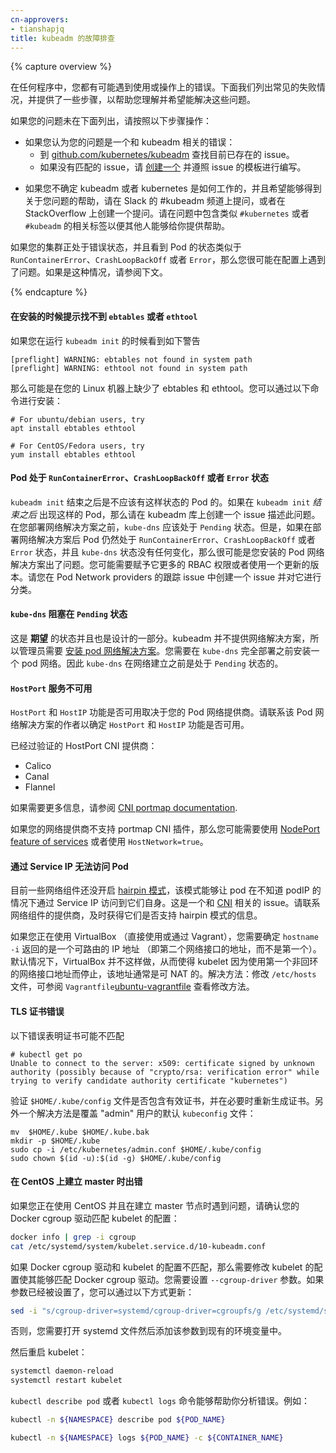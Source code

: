 ```yaml
---
cn-approvers:
- tianshapjq
title: kubeadm 的故障排查
---
```

<!--
---
title: Troubleshooting kubeadm
---
-->

{% capture overview %}

<!--
As with any program, you might run into an error using or operating it. Below we have listed 
common failure scenarios and have provided steps that will help you to understand and hopefully
fix the problem.
-->
在任何程序中，您都有可能遇到使用或操作上的错误。下面我们列出常见的失败情况，并提供了一些步骤，以帮助您理解并希望能解决这些问题。

<!--
If your problem is not listed below, please follow the following steps:
-->
如果您的问题未在下面列出，请按照以下步骤操作：

<!--
- If you think your problem is a bug with kubeadm:
  - Go to [github.com/kubernetes/kubeadm](https://github.com/kubernetes/kubeadm/issues) and search for existing issues.
  - If no issue exists, please [open one](https://github.com/kubernetes/kubeadm/issues/new) and follow the issue template.
-->
- 如果您认为您的问题是一个和 kubeadm 相关的错误：
  - 到 [github.com/kubernetes/kubeadm](https://github.com/kubernetes/kubeadm/issues) 查找目前已存在的 issue。
  - 如果没有匹配的 issue，请 [创建一个](https://github.com/kubernetes/kubeadm/issues/new) 并遵照 issue 的模板进行编写。

<!--
- If you are unsure about how kubeadm or kubernetes works, and would like to receive 
  support about your question, please ask on Slack in #kubeadm, or open a question on StackOverflow. Please include 
  relevant tags like `#kubernetes` and `#kubeadm` so folks can help you.
-->
- 如果您不确定 kubeadm 或者 kubernetes 是如何工作的，并且希望能够得到关于您问题的帮助，请在 Slack 的 #kubeadm 频道上提问，或者在 StackOverflow 上创建一个提问。请在问题中包含类似 `#kubernetes` 或者 `#kubeadm` 的相关标签以便其他人能够给你提供帮助。

<!--
If your cluster is in an error state, you may have trouble in the configuration if you see Pod statuses like `RunContainerError`,
`CrashLoopBackOff` or `Error`. If this is the case, please read below.
-->
如果您的集群正处于错误状态，并且看到 Pod 的状态类似于 `RunContainerError`、`CrashLoopBackOff` 或者 `Error`，那么您很可能在配置上遇到了问题。如果是这种情况，请参阅下文。

{% endcapture %}

<!--
#### `ebtables` or `ethtool` not found during installation
-->
#### 在安装的时候提示找不到 `ebtables` 或者 `ethtool`

<!--
If you see the following warnings while running `kubeadm init`
-->
如果您在运行 `kubeadm init` 的时候看到如下警告

```
[preflight] WARNING: ebtables not found in system path                          
[preflight] WARNING: ethtool not found in system path                           
```

<!--
Then you may be missing ebtables and ethtool on your Linux machine. You can install them with the following commands: 
-->
那么可能是在您的 Linux 机器上缺少了 ebtables 和 ethtool。您可以通过以下命令进行安装：

```
# For ubuntu/debian users, try 
apt install ebtables ethtool

# For CentOS/Fedora users, try 
yum install ebtables ethtool
```

<!--
#### Pods in `RunContainerError`, `CrashLoopBackOff` or `Error` state
-->
#### Pod 处于 `RunContainerError`、`CrashLoopBackOff` 或者 `Error` 状态

<!--
Right after `kubeadm init` there should not be any such Pods. If there are Pods in
such a state _right after_ `kubeadm init`, please open an issue in the kubeadm repo.
`kube-dns` should be in the `Pending` state until you have deployed the network solution.
However, if you see Pods in the `RunContainerError`, `CrashLoopBackOff` or `Error` state
after deploying the network solution and nothing happens to `kube-dns`, it's very
likely that the Pod Network solution that you installed is somehow broken. You
might have to grant it more RBAC privileges or use a newer version. Please file
an issue in the Pod Network providers' issue tracker and get the issue triaged there.
-->
`kubeadm init` 结束之后是不应该有这样状态的 Pod 的。如果在 `kubeadm init` _结束之后_ 出现这样的 Pod，那么请在 kubeadm 库上创建一个 issue 描述此问题。在您部署网络解决方案之前，`kube-dns` 应该处于 `Pending` 状态。但是，如果在部署网络解决方案后 Pod 仍然处于 `RunContainerError`、`CrashLoopBackOff` 或者 `Error` 状态，并且 `kube-dns` 状态没有任何变化，那么很可能是您安装的 Pod 网络解决方案出了问题。您可能需要赋予它更多的 RBAC 权限或者使用一个更新的版本。请您在 Pod Network providers 的跟踪 issue 中创建一个 issue 并对它进行分类。

<!--
#### `kube-dns` is stuck in the `Pending` state
-->
#### `kube-dns` 阻塞在 `Pending` 状态

<!--
This is **expected** and part of the design. kubeadm is network provider-agnostic, so the admin
should [install the pod network solution](/docs/concepts/cluster-administration/addons/)
of choice. You have to install a Pod Network
before `kube-dns` may deployed fully. Hence the `Pending` state before the network is set up.
-->
这是 **期望** 的状态并且也是设计的一部分。kubeadm 并不提供网络解决方案，所以管理员需要 [安装 pod 网络解决方案](/docs/concepts/cluster-administration/addons/)。您需要在 `kube-dns` 完全部署之前安装一个 pod 网络。因此 `kube-dns` 在网络建立之前是处于 `Pending` 状态的。

<!--
#### `HostPort` services do not work
-->
#### `HostPort` 服务不可用

<!--
The `HostPort` and `HostIP` functionality is available depending on your Pod Network
provider. Please contact the author of the Pod Network solution to find out whether
`HostPort` and `HostIP` functionality are available. 
-->
`HostPort` 和 `HostIP` 功能是否可用取决于您的 Pod 网络提供商。请联系该 Pod 网络解决方案的作者以确定 `HostPort` 和 `HostIP` 功能是否可用。

<!--
Verified HostPort CNI providers:
-->
已经过验证的 HostPort CNI 提供商：
- Calico
- Canal
- Flannel

<!--
For more information, read the [CNI portmap documentation](https://github.com/containernetworking/plugins/blob/master/plugins/meta/portmap/README.md).
-->
如果需要更多信息，请参阅 [CNI portmap documentation](https://github.com/containernetworking/plugins/blob/master/plugins/meta/portmap/README.md).

<!--
If your network provider does not support the portmap CNI plugin, you may need to use the [NodePort feature of
services](/docs/concepts/services-networking/service/#type-nodeport) or use `HostNetwork=true`.
-->
如果您的网络提供商不支持 portmap CNI 插件，那么您可能需要使用 [NodePort feature of
services](/docs/concepts/services-networking/service/#type-nodeport) 或者使用 `HostNetwork=true`。

<!--
#### Pods are not accessible via their Service IP
-->
#### 通过 Service IP 无法访问 Pod

<!--
Many network add-ons do not yet enable [hairpin mode](https://kubernetes.io/docs/tasks/debug-application-cluster/debug-service/#a-pod-cannot-reach-itself-via-service-ip)
which allows pods to access themselves via their Service IP if they don't know about their podIP. This is an issue
related to [CNI](https://github.com/containernetworking/cni/issues/476). Please contact the providers of the network
add-on providers to get timely information about whether they support hairpin mode.
-->
目前一些网络组件还没开启 [hairpin 模式](https://kubernetes.io/docs/tasks/debug-application-cluster/debug-service/#a-pod-cannot-reach-itself-via-service-ip)，该模式能够让 pod 在不知道 podIP 的情况下通过 Service IP 访问到它们自身。这是一个和 [CNI](https://github.com/containernetworking/cni/issues/476) 相关的 issue。请联系网络组件的提供商，及时获得它们是否支持 hairpin 模式的信息。

<!--
If you are using VirtualBox (directly or via Vagrant), you will need to
ensure that `hostname -i` returns a routable IP address (i.e. one on the
second network interface, not the first one). By default, it doesn't do this
and kubelet ends-up using first non-loopback network interface, which is
usually NATed. Workaround: Modify `/etc/hosts`, take a look at this
`Vagrantfile`[ubuntu-vagrantfile](https://github.com/errordeveloper/k8s-playground/blob/22dd39dfc06111235620e6c4404a96ae146f26fd/Vagrantfile#L11) for how this can be achieved.
-->
如果您正在使用 VirtualBox （直接使用或通过 Vagrant），您需要确定 `hostname -i` 返回的是一个可路由的 IP 地址 （即第二个网络接口的地址，而不是第一个）。默认情况下，VirtualBox 并不这样做，从而使得 kubelet 因为使用第一个非回环的网络接口地址而停止，该地址通常是可 NAT 的。解决方法：修改 `/etc/hosts` 文件，可参阅 `Vagrantfile`[ubuntu-vagrantfile](https://github.com/errordeveloper/k8s-playground/blob/22dd39dfc06111235620e6c4404a96ae146f26fd/Vagrantfile#L11) 查看修改方法。

<!--
#### TLS certificate errors
-->
#### TLS 证书错误

<!--
The following error indicates a possible certificate mismatch.
-->
以下错误表明证书可能不匹配

```
# kubectl get po
Unable to connect to the server: x509: certificate signed by unknown authority (possibly because of "crypto/rsa: verification error" while trying to verify candidate authority certificate "kubernetes")
```

<!--
Verify that the `$HOME/.kube/config` file contains a valid certificate, and regenerate a certificate if necessary.
Another workaround is to overwrite the default `kubeconfig` for the "admin" user:
-->
验证 `$HOME/.kube/config` 文件是否包含有效证书，并在必要时重新生成证书。另外一个解决方法是覆盖 "admin" 用户的默认 `kubeconfig` 文件：

```
mv  $HOME/.kube $HOME/.kube.bak
mkdir -p $HOME/.kube
sudo cp -i /etc/kubernetes/admin.conf $HOME/.kube/config
sudo chown $(id -u):$(id -g) $HOME/.kube/config
```

<!--
#### Errors on CentOS when setting up masters
-->
#### 在 CentOS 上建立 master 时出错

<!--
If you are using CentOS and encounter difficulty while setting up the master node，
verify that your Docker cgroup driver matches the kubelet config:
-->
如果您正在使用 CentOS 并且在建立 master 节点时遇到问题，请确认您的 Docker cgroup 驱动匹配 kubelet 的配置：

```bash
docker info | grep -i cgroup
cat /etc/systemd/system/kubelet.service.d/10-kubeadm.conf
```

<!--
If the Docker cgroup driver and the kubelet config don't match, change the kubelet config to match the Docker cgroup driver. The
flag you need to change is `--cgroup-driver`. If it's already set, you can update like so:
-->
如果 Docker cgroup 驱动和 kubelet 的配置不匹配，那么需要修改 kubelet 的配置使其能够匹配 Docker cgroup 驱动。您需要设置 `--cgroup-driver` 参数。如果参数已经被设置了，您可以通过以下方式更新：

```bash
sed -i "s/cgroup-driver=systemd/cgroup-driver=cgroupfs/g /etc/systemd/system/kubelet.service.d/10-kubeadm.conf
```

<!--
Otherwise, you will need to open the systemd file and add the flag to an existing environment line.
-->
否则，您需要打开 systemd 文件然后添加该参数到现有的环境变量中。

<!--
Then restart kubelet:
-->
然后重启 kubelet：

```bash
systemctl daemon-reload
systemctl restart kubelet
```

<!--
The `kubectl describe pod` or `kubectl logs` commands can help you diagnose errors. For example:
-->
`kubectl describe pod` 或者 `kubectl logs` 命令能够帮助你分析错误。例如：

```bash
kubectl -n ${NAMESPACE} describe pod ${POD_NAME}

kubectl -n ${NAMESPACE} logs ${POD_NAME} -c ${CONTAINER_NAME}
```